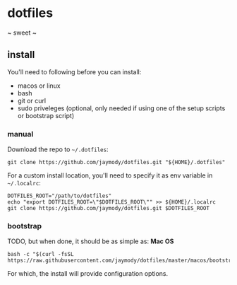 # dotfiles

~ sweet ~

## install
You'll need to following before you can install:
* macos or linux
* bash
* git or curl
* sudo priveleges (optional, only needed if using one of the setup scripts or bootstrap script)

### manual
Download the repo to `~/.dotfiles`:
```shell
git clone https://github.com/jaymody/dotfiles.git "${HOME}/.dotfiles"
```
For a custom install location, you'll need to specify it as env variable in `~/.localrc`:
```shell
DOTFILES_ROOT="/path/to/dotfiles"
echo "export DOTFILES_ROOT=\"$DOTFILES_ROOT\"" >> ${HOME}/.localrc
git clone https://github.com/jaymody/dotfiles.git $DOTFILES_ROOT
```

### bootstrap
TODO, but when done, it should be as simple as:
**Mac OS**
```shell
bash -c "$(curl -fsSL https://raw.githubusercontent.com/jaymody/dotfiles/master/macos/bootstrap.sh"
```
For which, the install will provide configuration options.




